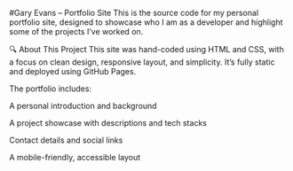 #Gary Evans – Portfolio Site
This is the source code for my personal portfolio site, designed to showcase who I am as a developer and highlight some of the projects I’ve worked on.

🔍 About This Project
This site was hand-coded using HTML and CSS, with a focus on clean design, responsive layout, and simplicity. It’s fully static and deployed using GitHub Pages.

The portfolio includes:

A personal introduction and background

A project showcase with descriptions and tech stacks

Contact details and social links

A mobile-friendly, accessible layout

